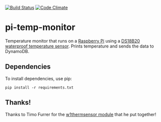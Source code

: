 [![Build Status](https://travis-ci.org/justinharringa/pi-temp-monitor.svg?branch=master)](https://travis-ci.org/justinharringa/pi-temp-monitor)
[![Code Climate](https://codeclimate.com/github/justinharringa/pi-temp-monitor/badges/gpa.svg)](https://codeclimate.com/github/justinharringa/pi-temp-monitor)

# pi-temp-monitor

Temperature monitor that runs on a [Raspberry Pi](http://amzn.to/1HToEf5) using a [DS18B20 waterproof temperature sensor](http://amzn.to/1lMVMe2). 
Prints temperature and sends the data to DynamoDB.

## Dependencies
To install dependencies, use pip:

```pip install -r requirements.txt```

## Thanks!
Thanks to Timo Furrer for the [w1thermsensor module](https://github.com/timofurrer/w1thermsensor) that he put together!
